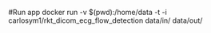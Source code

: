 #Run app
docker run -v $(pwd):/home/data -t -i carlosym1/rkt_dicom_ecg_flow_detection data/in/ data/out/